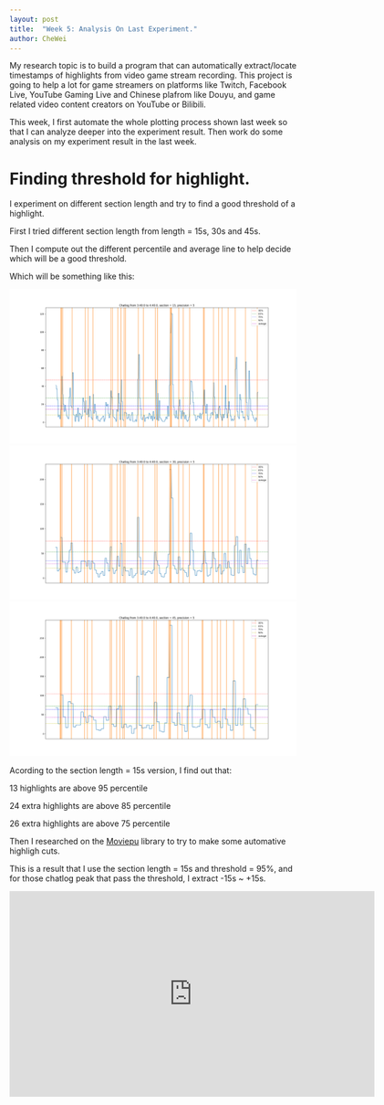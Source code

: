 ```yaml
---
layout: post
title:  "Week 5: Analysis On Last Experiment."
author: CheWei
---
```

My research topic is to build a program that can automatically extract/locate timestamps of highlights from video game stream recording.
This project is going to help a lot for game streamers on platforms like Twitch, Facebook Live, YouTube Gaming Live and Chinese plafrom like Douyu, and game related video content creators on YouTube or Bilibili.

This week, I first automate the whole plotting process shown last week so that I can analyze deeper into the experiment result.
Then work do some analysis on my experiment result in the last week.


# Finding threshold for highlight.
I experiment on different section length and try to find a good threshold of a highlight.

First I tried different section length from length = 15s, 30s and 45s.

Then I compute out the different percentile and average line to help decide which will be a good threshold.

Which will be something like this:

![plot](../images/week5/524306459_15_3:40:0-4:40:0.png "plot_15.png")
![plot](../images/week5/524306459_30_3:40:0-4:40:0.png "plot_30.png")
![plot](../images/week5/524306459_45_3:40:0-4:40:0.png "plot_45.png")

Acording to the section length = 15s version, I find out that:

13 highlights are above 95 percentile

24 extra highlights are above 85 percentile

26 extra highlights are above 75 percentile

Then I researched on the [Moviepu](https://zulko.github.io/moviepy/) library to try to make some automative highligh cuts.

This is a result that I use the section length = 15s and threshold = 95%, and for those chatlog peak that pass the threshold, I extract -15s ~ +15s.


<iframe width="640" height="360" src="https://www.youtube.com/embed/0jnpJvH5jFw" frameborder="0" allow="accelerometer; autoplay; encrypted-media; gyroscope; picture-in-picture" allowfullscreen></iframe>

